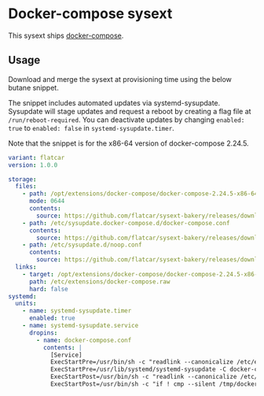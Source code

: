 # Docker-compose sysext

This sysext ships [docker-compose](https://github.com/docker/compose).

## Usage

Download and merge the sysext at provisioning time using the below butane snippet.

The snippet includes automated updates via systemd-sysupdate.
Sysupdate will stage updates and request a reboot by creating a flag file at `/run/reboot-required`.
You can deactivate updates by changing `enabled: true` to `enabled: false` in `systemd-sysupdate.timer`.

Note that the snippet is for the x86-64 version of docker-compose 2.24.5.

```yaml
variant: flatcar
version: 1.0.0

storage:
  files:
    - path: /opt/extensions/docker-compose/docker-compose-2.24.5-x86-64.raw
      mode: 0644
      contents:
        source: https://github.com/flatcar/sysext-bakery/releases/download/latest/docker-compose-2.24.5-x86-64.raw
    - path: /etc/sysupdate.docker-compose.d/docker-compose.conf
      contents:
        source: https://github.com/flatcar/sysext-bakery/releases/download/latest/docker-compose.conf
    - path: /etc/sysupdate.d/noop.conf
      contents:
        source: https://github.com/flatcar/sysext-bakery/releases/download/latest/noop.conf
  links:
    - target: /opt/extensions/docker-compose/docker-compose-2.24.5-x86-64.raw
      path: /etc/extensions/docker-compose.raw
      hard: false
systemd:
  units:
    - name: systemd-sysupdate.timer
      enabled: true
    - name: systemd-sysupdate.service
      dropins:
        - name: docker-compose.conf
          contents: |
            [Service]
            ExecStartPre=/usr/bin/sh -c "readlink --canonicalize /etc/extensions/docker-compose.raw > /tmp/docker-compose"
            ExecStartPre=/usr/lib/systemd/systemd-sysupdate -C docker-compose update
            ExecStartPost=/usr/bin/sh -c "readlink --canonicalize /etc/extensions/docker-compose.raw > /tmp/docker-compose-new"
            ExecStartPost=/usr/bin/sh -c "if ! cmp --silent /tmp/docker-compose /tmp/docker-compose-new; then touch /run/reboot-required; fi"
```

